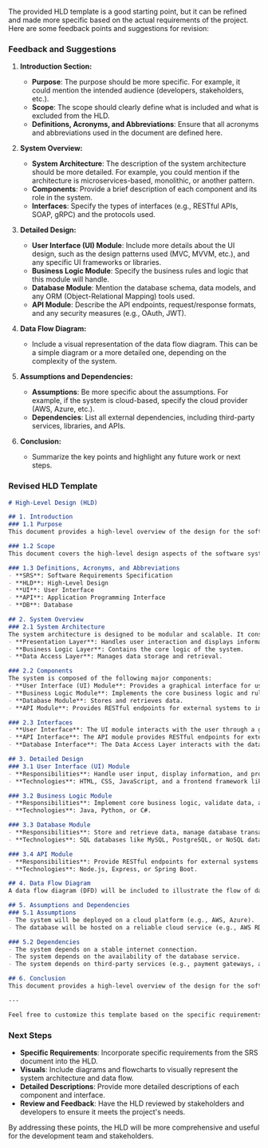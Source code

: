 The provided HLD template is a good starting point, but it can be refined and made more specific based on the actual requirements of the project. Here are some feedback points and suggestions for revision:

### Feedback and Suggestions

1. **Introduction Section:**
   - **Purpose**: The purpose should be more specific. For example, it could mention the intended audience (developers, stakeholders, etc.).
   - **Scope**: The scope should clearly define what is included and what is excluded from the HLD.
   - **Definitions, Acronyms, and Abbreviations**: Ensure that all acronyms and abbreviations used in the document are defined here.

2. **System Overview:**
   - **System Architecture**: The description of the system architecture should be more detailed. For example, you could mention if the architecture is microservices-based, monolithic, or another pattern.
   - **Components**: Provide a brief description of each component and its role in the system.
   - **Interfaces**: Specify the types of interfaces (e.g., RESTful APIs, SOAP, gRPC) and the protocols used.

3. **Detailed Design:**
   - **User Interface (UI) Module**: Include more details about the UI design, such as the design patterns used (MVC, MVVM, etc.), and any specific UI frameworks or libraries.
   - **Business Logic Module**: Specify the business rules and logic that this module will handle.
   - **Database Module**: Mention the database schema, data models, and any ORM (Object-Relational Mapping) tools used.
   - **API Module**: Describe the API endpoints, request/response formats, and any security measures (e.g., OAuth, JWT).

4. **Data Flow Diagram:**
   - Include a visual representation of the data flow diagram. This can be a simple diagram or a more detailed one, depending on the complexity of the system.

5. **Assumptions and Dependencies:**
   - **Assumptions**: Be more specific about the assumptions. For example, if the system is cloud-based, specify the cloud provider (AWS, Azure, etc.).
   - **Dependencies**: List all external dependencies, including third-party services, libraries, and APIs.

6. **Conclusion:**
   - Summarize the key points and highlight any future work or next steps.

### Revised HLD Template

```markdown
# High-Level Design (HLD)

## 1. Introduction
### 1.1 Purpose
This document provides a high-level overview of the design for the software system. It is intended for developers, stakeholders, and project managers to understand the architecture, components, and interfaces of the system.

### 1.2 Scope
This document covers the high-level design aspects of the software system, including the system architecture, major components, and their interactions. It does not cover detailed design aspects, which will be documented in subsequent phases.

### 1.3 Definitions, Acronyms, and Abbreviations
- **SRS**: Software Requirements Specification
- **HLD**: High-Level Design
- **UI**: User Interface
- **API**: Application Programming Interface
- **DB**: Database

## 2. System Overview
### 2.1 System Architecture
The system architecture is designed to be modular and scalable. It consists of the following layers:
- **Presentation Layer**: Handles user interaction and displays information.
- **Business Logic Layer**: Contains the core logic of the system.
- **Data Access Layer**: Manages data storage and retrieval.

### 2.2 Components
The system is composed of the following major components:
- **User Interface (UI) Module**: Provides a graphical interface for users to interact with the system.
- **Business Logic Module**: Implements the core business logic and rules.
- **Database Module**: Stores and retrieves data.
- **API Module**: Provides RESTful endpoints for external systems to interact with the system.

### 2.3 Interfaces
- **User Interface**: The UI module interacts with the user through a graphical interface.
- **API Interface**: The API module provides RESTful endpoints for external systems to interact with the system.
- **Database Interface**: The Data Access Layer interacts with the database to store and retrieve data.

## 3. Detailed Design
### 3.1 User Interface (UI) Module
- **Responsibilities**: Handle user input, display information, and provide feedback.
- **Technologies**: HTML, CSS, JavaScript, and a frontend framework like React or Angular.

### 3.2 Business Logic Module
- **Responsibilities**: Implement core business logic, validate data, and manage transactions.
- **Technologies**: Java, Python, or C#.

### 3.3 Database Module
- **Responsibilities**: Store and retrieve data, manage database transactions.
- **Technologies**: SQL databases like MySQL, PostgreSQL, or NoSQL databases like MongoDB.

### 3.4 API Module
- **Responsibilities**: Provide RESTful endpoints for external systems to interact with the system.
- **Technologies**: Node.js, Express, or Spring Boot.

## 4. Data Flow Diagram
A data flow diagram (DFD) will be included to illustrate the flow of data between the different components of the system. This will help in understanding how data moves through the system.

## 5. Assumptions and Dependencies
### 5.1 Assumptions
- The system will be deployed on a cloud platform (e.g., AWS, Azure).
- The database will be hosted on a reliable cloud service (e.g., AWS RDS, Azure SQL).

### 5.2 Dependencies
- The system depends on a stable internet connection.
- The system depends on the availability of the database service.
- The system depends on third-party services (e.g., payment gateways, authentication services).

## 6. Conclusion
This document provides a high-level overview of the design for the software system. It outlines the architecture, components, and interfaces of the system. Detailed design documents for each component will be developed in subsequent phases.

---

Feel free to customize this template based on the specific requirements and details of your project. If you have more specific requirements or additional details, please provide them, and I can help you refine the HLD further.
```

### Next Steps
- **Specific Requirements**: Incorporate specific requirements from the SRS document into the HLD.
- **Visuals**: Include diagrams and flowcharts to visually represent the system architecture and data flow.
- **Detailed Descriptions**: Provide more detailed descriptions of each component and interface.
- **Review and Feedback**: Have the HLD reviewed by stakeholders and developers to ensure it meets the project's needs.

By addressing these points, the HLD will be more comprehensive and useful for the development team and stakeholders.